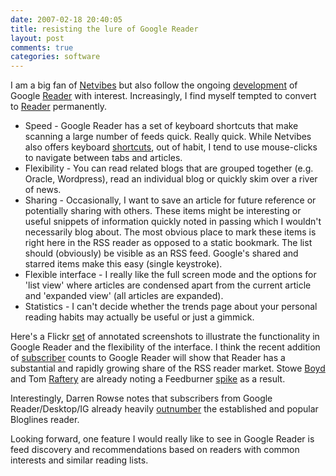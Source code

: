 ```yaml
---
date: 2007-02-18 20:40:05
title: resisting the lure of Google Reader
layout: post
comments: true
categories: software
---
```

I am a big fan of
[Netvibes](http://www.nbrightside.com/blog/2006/05/25/good-vibes-from-netvibes/)
but also follow the ongoing
[development](http://www.nbrightside.com/blog/2007/01/06/google-reader-adds-stats-on-rss-habits/)
of Google
[Reader](http://www.nbrightside.com/blog/2006/09/28/google-reader-gets-revamp/)
with interest. Increasingly, I find myself tempted to convert to
[Reader](http://www.google.com/help/reader/help.html) permanently.

-   Speed - Google Reader has a set of keyboard shortcuts that make
    scanning a large number of feeds quick. Really quick. While Netvibes
    also offers keyboard
    [shortcuts](http://eco.netvibes.com/help/keyboard), out of habit, I
    tend to use mouse-clicks to navigate between tabs and articles.
-   Flexibility - You can read related blogs that are grouped together
    (e.g. Oracle, Wordpress), read an individual blog or quickly skim
    over a river of news.
-   Sharing - Occasionally, I want to save an article for future
    reference or potentially sharing with others. These items might be
    interesting or useful snippets of information quickly noted in
    passing which I wouldn't necessarily blog about. The most obvious
    place to mark these items is right here in the RSS reader as opposed
    to a static bookmark. The list should (obviously) be visible as an
    RSS feed. Google's shared and starred items make this easy (single
    keystroke).
-   Flexible interface - I really like the full screen mode and the
    options for 'list view' where articles are condensed apart from the
    current article and 'expanded view' (all articles are expanded).
-   Statistics - I can't decide whether the trends page about your
    personal reading habits may actually be useful or just a gimmick.

Here's a Flickr
[set](http://www.flickr.com/photos/70276096@N00/sets/72157594542180535/detail/)
of annotated screenshots to illustrate the functionality in Google
Reader and the flexibility of the interface.
I think the recent addition of
[subscriber](http://googlereader.blogspot.com/2007/02/one-subscriber-two-subscribers-three.html)
counts to Google Reader will show that Reader has a substantial and
rapidly growing share of the RSS reader market. Stowe
[Boyd](http://www.stoweboyd.com/message/2007/02/big_spike_in_fe.html)
and Tom
[Raftery](http://www.tomrafteryit.net/1000-subscribers-and-no-free-pint/)
are already noting a Feedburner
[spike](http://blogs.feedburner.com/feedburner/archives/2007/02/the_google_effect.php)
as a result.

Interestingly, Darren Rowse notes that subscribers from Google
Reader/Desktop/IG already heavily
[outnumber](http://www.problogger.net/archives/2007/02/18/google-reader-starts-reporting-subscriber-numbers-and-shows-how-much-ground-theyve-taken-from-bloglines/)
the established and popular Bloglines reader.

Looking forward, one feature I would really like to see in Google Reader
is feed discovery and recommendations based on readers with common
interests and similar reading lists.
